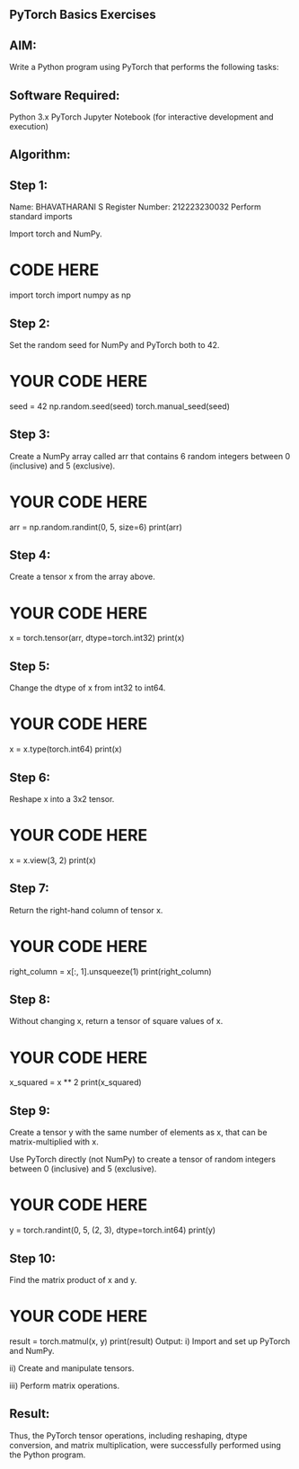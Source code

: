 ## PyTorch Basics Exercises
## AIM:
Write a Python program using PyTorch that performs the following tasks:

## Software Required:
Python 3.x
PyTorch
Jupyter Notebook (for interactive development and execution)
## Algorithm:
## Step 1:
Name: BHAVATHARANI S
Register Number: 212223230032
Perform standard imports

Import torch and NumPy.
# CODE HERE
import torch
import numpy as np

## Step 2:
Set the random seed for NumPy and PyTorch both to 42.

# YOUR CODE HERE
seed = 42
np.random.seed(seed)
torch.manual_seed(seed)

## Step 3:
Create a NumPy array called arr that contains 6 random integers between 0 (inclusive) and 5 (exclusive).

# YOUR CODE HERE
arr = np.random.randint(0, 5, size=6)
print(arr)

## Step 4:
Create a tensor x from the array above.

# YOUR CODE HERE
x = torch.tensor(arr, dtype=torch.int32)
print(x)

## Step 5:
Change the dtype of x from int32 to int64.

# YOUR CODE HERE
x = x.type(torch.int64)
print(x)

## Step 6:
Reshape x into a 3x2 tensor.

# YOUR CODE HERE
x = x.view(3, 2)
print(x)

## Step 7:
Return the right-hand column of tensor x.

# YOUR CODE HERE
right_column = x[:, 1].unsqueeze(1) 
print(right_column)

## Step 8:
Without changing x, return a tensor of square values of x.

# YOUR CODE HERE
x_squared = x ** 2
print(x_squared)

## Step 9:
Create a tensor y with the same number of elements as x, that can be matrix-multiplied with x.

Use PyTorch directly (not NumPy) to create a tensor of random integers between 0 (inclusive) and 5 (exclusive).
# YOUR CODE HERE

y = torch.randint(0, 5, (2, 3), dtype=torch.int64)
print(y)

## Step 10:
Find the matrix product of x and y.

# YOUR CODE HERE

result = torch.matmul(x, y)
print(result)
Output:
i) Import and set up PyTorch and NumPy.

ii) Create and manipulate tensors.

iii) Perform matrix operations.

## Result:
Thus, the PyTorch tensor operations, including reshaping, dtype conversion, and matrix multiplication, were successfully performed using the Python program.
